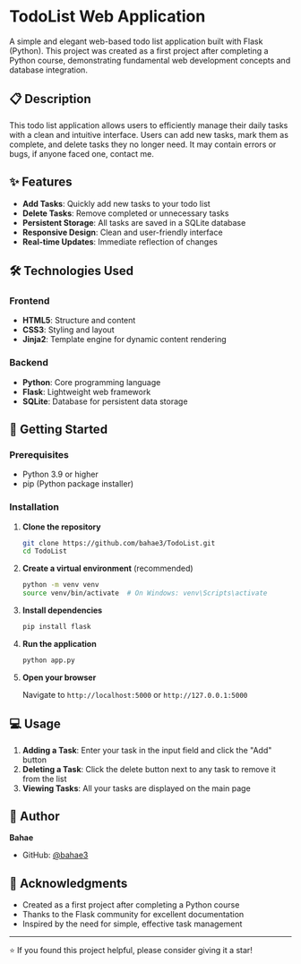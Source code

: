 # TodoList Web Application

A simple and elegant web-based todo list application built with Flask (Python). This project was created as a first project after completing a Python course, demonstrating fundamental web development concepts and database integration.

## 📋 Description

This todo list application allows users to efficiently manage their daily tasks with a clean and intuitive interface. Users can add new tasks, mark them as complete, and delete tasks they no longer need.
It may contain errors or bugs, if anyone faced one, contact me.

## ✨ Features

- **Add Tasks**: Quickly add new tasks to your todo list
- **Delete Tasks**: Remove completed or unnecessary tasks
- **Persistent Storage**: All tasks are saved in a SQLite database
- **Responsive Design**: Clean and user-friendly interface
- **Real-time Updates**: Immediate reflection of changes

## 🛠️ Technologies Used

### Frontend
- **HTML5**: Structure and content
- **CSS3**: Styling and layout
- **Jinja2**: Template engine for dynamic content rendering

### Backend
- **Python**: Core programming language
- **Flask**: Lightweight web framework
- **SQLite**: Database for persistent data storage


## 🚀 Getting Started

### Prerequisites

- Python 3.9 or higher
- pip (Python package installer)

### Installation

1. **Clone the repository**
   ```bash
   git clone https://github.com/bahae3/TodoList.git
   cd TodoList
   ```

2. **Create a virtual environment** (recommended)
   ```bash
   python -m venv venv
   source venv/bin/activate  # On Windows: venv\Scripts\activate
   ```

3. **Install dependencies**
   ```bash
   pip install flask
   ```

4. **Run the application**
   ```bash
   python app.py
   ```

5. **Open your browser**
   
   Navigate to `http://localhost:5000` or `http://127.0.0.1:5000`

## 💻 Usage

1. **Adding a Task**: Enter your task in the input field and click the "Add" button
2. **Deleting a Task**: Click the delete button next to any task to remove it from the list
3. **Viewing Tasks**: All your tasks are displayed on the main page


## 👤 Author

**Bahae**

- GitHub: [@bahae3](https://github.com/bahae3)

## 🙏 Acknowledgments

- Created as a first project after completing a Python course
- Thanks to the Flask community for excellent documentation
- Inspired by the need for simple, effective task management

---

⭐ If you found this project helpful, please consider giving it a star!
